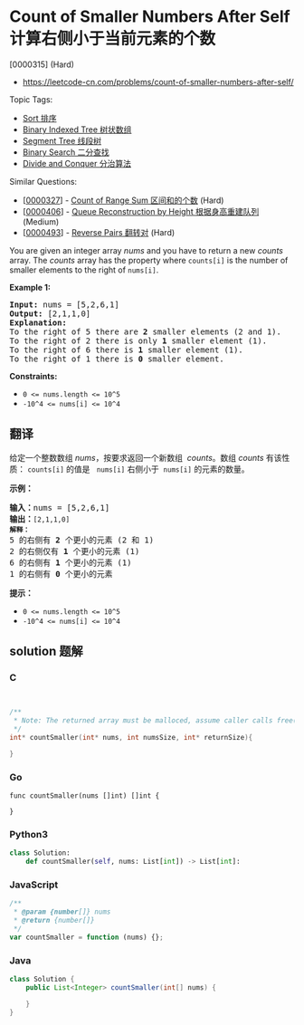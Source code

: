 # Count of Smaller Numbers After Self 计算右侧小于当前元素的个数

[0000315] (Hard)

- https://leetcode-cn.com/problems/count-of-smaller-numbers-after-self/

Topic Tags:

- [Sort 排序](https://leetcode-cn.com/tag/sort/)
- [Binary Indexed Tree 树状数组](https://leetcode-cn.com/tag/binary-indexed-tree/)
- [Segment Tree 线段树](https://leetcode-cn.com/tag/segment-tree/)
- [Binary Search 二分查找](https://leetcode-cn.com/tag/binary-search/)
- [Divide and Conquer 分治算法](https://leetcode-cn.com/tag/divide-and-conquer/)

Similar Questions:

- [[0000327](https://leetcode-cn.com/problems/count-of-range-sum/)] - [Count of Range Sum 区间和的个数](./0000327.count-of-range-sum.md) (Hard)
- [[0000406](https://leetcode-cn.com/problems/queue-reconstruction-by-height/)] - [Queue Reconstruction by Height 根据身高重建队列](./0000406.queue-reconstruction-by-height.md) (Medium)
- [[0000493](https://leetcode-cn.com/problems/reverse-pairs/)] - [Reverse Pairs 翻转对](./0000493.reverse-pairs.md) (Hard)

You are given an integer array _nums_ and you have to return a new _counts_ array. The _counts_ array has the property where `counts[i]` is the number of smaller elements to the right of `nums[i]`.

**Example 1:**

<pre><strong>Input:</strong> nums = [5,2,6,1]
<strong>Output:</strong> [2,1,1,0]
<strong>Explanation:</strong>
To the right of 5 there are <b>2</b> smaller elements (2 and 1).
To the right of 2 there is only <b>1</b> smaller element (1).
To the right of 6 there is <b>1</b> smaller element (1).
To the right of 1 there is <b>0</b> smaller element.
</pre>

**Constraints:**

- `0 <= nums.length <= 10^5`
- `-10^4 <= nums[i] <= 10^4`

## 翻译

给定一个整数数组 _nums_，按要求返回一个新数组  *counts*。数组 _counts_ 有该性质： `counts[i]` 的值是   `nums[i]` 右侧小于  `nums[i]` 的元素的数量。

**示例：**

<pre><strong>输入：</strong>nums = [5,2,6,1]
<strong>输出：</strong><code>[2,1,1,0] 
<strong>解释：</strong></code>
5 的右侧有 <strong>2 </strong>个更小的元素 (2 和 1)
2 的右侧仅有 <strong>1 </strong>个更小的元素 (1)
6 的右侧有 <strong>1 </strong>个更小的元素 (1)
1 的右侧有 <strong>0 </strong>个更小的元素
</pre>

**提示：**

- `0 <= nums.length <= 10^5`
- `-10^4 <= nums[i] <= 10^4`

## solution 题解

### C

```c


/**
 * Note: The returned array must be malloced, assume caller calls free().
 */
int* countSmaller(int* nums, int numsSize, int* returnSize){

}
```

### Go

```golang
func countSmaller(nums []int) []int {

}
```

### Python3

```python
class Solution:
    def countSmaller(self, nums: List[int]) -> List[int]:
```

### JavaScript

```javascript
/**
 * @param {number[]} nums
 * @return {number[]}
 */
var countSmaller = function (nums) {};
```

### Java

```java
class Solution {
    public List<Integer> countSmaller(int[] nums) {

    }
}
```
